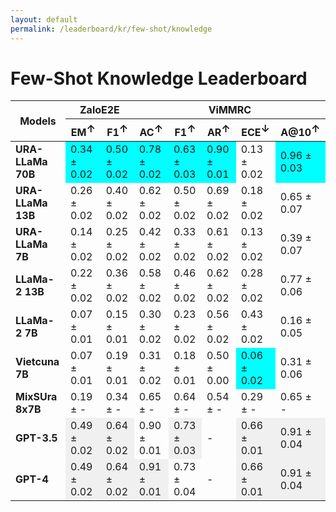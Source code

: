 ```yaml
---
layout: default
permalink: /leaderboard/kr/few-shot/knowledge
---
```

# Few-Shot Knowledge Leaderboard

<table class="table table-bordered table-sm w-100 dtHorizontalTable" cellspacing="0">
<thead>
<tr>
<th rowspan="2" class="text-center align-middle"><b>Models</b></th>
<th colspan="2" class="text-center"><b>ZaloE2E</b></th>
<th colspan="5" class="text-center"><b>ViMMRC</b></th>
</tr>
<tr>
<th class="text-center"><b>EM<span style="vertical-align: super;">↑</span></b></th>
<th class="text-center"><b>F1<span style="vertical-align: super;">↑</span></b></th>
<th class="text-center"><b>AC<span style="vertical-align: super;">↑</span></b></th>
<th class="text-center"><b>F1<span style="vertical-align: super;">↑</span></b></th>
<th class="text-center"><b>AR<span style="vertical-align: super;">↑</span></b></th>
<th class="text-center"><b>ECE<span style="vertical-align: super;">↓</span></b></th>
<th class="text-center"><b>A@10<span style="vertical-align: super;">↑</span></b></th>
</tr>
</thead>
<tbody>
<tr>
<td class="text-center"><b>URA-LLaMa 70B</b></td>
<td class="text-center" style="background-color: cyan;">0.34 ± 0.02</td>
<td class="text-center" style="background-color: cyan;">0.50 ± 0.02</td>
<td class="text-center" style="background-color: cyan;">0.78 ± 0.02</td>
<td class="text-center" style="background-color: cyan;">0.63 ± 0.03</td>
<td class="text-center" style="background-color: cyan;">0.90 ± 0.01</td>
<td class="text-center">0.13 ± 0.02</td>
<td class="text-center" style="background-color: cyan;">0.96 ± 0.03</td>
</tr>
<tr>
<td class="text-center"><b>URA-LLaMa 13B</b></td>
<td class="text-center">0.26 ± 0.02</td>
<td class="text-center">0.40 ± 0.02</td>
<td class="text-center">0.62 ± 0.02</td>
<td class="text-center">0.50 ± 0.02</td>
<td class="text-center">0.69 ± 0.02</td>
<td class="text-center">0.18 ± 0.02</td>
<td class="text-center">0.65 ± 0.07</td>
</tr>
<tr>
<td class="text-center"><b>URA-LLaMa 7B</b></td>
<td class="text-center">0.14 ± 0.02</td>
<td class="text-center">0.25 ± 0.02</td>
<td class="text-center">0.42 ± 0.02</td>
<td class="text-center">0.33 ± 0.02</td>
<td class="text-center">0.61 ± 0.02</td>
<td class="text-center">0.13 ± 0.02</td>
<td class="text-center">0.39 ± 0.07</td>
</tr>
<tr>
<td class="text-center"><b>LLaMa-2 13B</b></td>
<td class="text-center">0.22 ± 0.02</td>
<td class="text-center">0.36 ± 0.02</td>
<td class="text-center">0.58 ± 0.02</td>
<td class="text-center">0.46 ± 0.02</td>
<td class="text-center">0.62 ± 0.02</td>
<td class="text-center">0.28 ± 0.02</td>
<td class="text-center">0.77 ± 0.06</td>
</tr>
<tr>
<td class="text-center"><b>LLaMa-2 7B</b></td>
<td class="text-center">0.07 ± 0.01</td>
<td class="text-center">0.15 ± 0.01</td>
<td class="text-center">0.30 ± 0.02</td>
<td class="text-center">0.23 ± 0.02</td>
<td class="text-center">0.56 ± 0.02</td>
<td class="text-center">0.43 ± 0.02</td>
<td class="text-center">0.16 ± 0.05</td>
</tr>
<tr>
<td class="text-center"><b>Vietcuna 7B</b></td>
<td class="text-center">0.07 ± 0.01</td>
<td class="text-center">0.19 ± 0.01</td>
<td class="text-center">0.31 ± 0.02</td>
<td class="text-center">0.18 ± 0.01</td>
<td class="text-center">0.50 ± 0.00</td>
<td class="text-center" style="background-color: cyan;">0.06 ± 0.02</td>
<td class="text-center">0.31 ± 0.06</td>
</tr>
<tr>
<td class="text-center"><b>MixSUra 8x7B</b></td>
<td class="text-center">0.19 ± -</td>
<td class="text-center">0.34 ± -</td>
<td class="text-center">0.65 ± -</td>
<td class="text-center">0.64 ± -</td>
<td class="text-center">0.54 ± -</td>
<td class="text-center">0.29 ± -</td>
<td class="text-center">0.65 ± -</td>
</tr>
<tr>
<td class="text-center"><b>GPT-3.5</b></td>
<td class="text-center" style="background-color: #f0f0f0;">0.49 ± 0.02</td>
<td class="text-center" style="background-color: #f0f0f0;">0.64 ± 0.02</td>
<td class="text-center">0.90 ± 0.01</td>
<td class="text-center" style="background-color: #f0f0f0;">0.73 ± 0.03</td>
<td class="text-center">-</td>
<td class="text-center" style="background-color: #f0f0f0;">0.66 ± 0.01</td>
<td class="text-center" style="background-color: #f0f0f0;">0.91 ± 0.04</td>
</tr>
<tr>
<td class="text-center"><b>GPT-4</b></td>
<td class="text-center" style="background-color: #f0f0f0;">0.49 ± 0.02</td>
<td class="text-center" style="background-color: #f0f0f0;">0.64 ± 0.02</td>
<td class="text-center" style="background-color: #f0f0f0;">0.91 ± 0.01</td>
<td class="text-center">0.73 ± 0.04</td>
<td class="text-center">-</td>
<td class="text-center" style="background-color: #f0f0f0;">0.66 ± 0.01</td>
<td class="text-center" style="background-color: #f0f0f0;">0.91 ± 0.04</td>
</tr>
</tbody>
</table>
